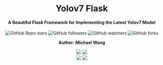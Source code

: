 <H1 align="center">
Yolov7 Flask </H1>
<h4 align = "center">
A Beautiful Flask Framework for Implementing the Latest Yolov7 Model </h4>
<p align = "center">
  <img alt="GitHub Repo stars" src="https://img.shields.io/github/stars/Michael-OvO/Yolov7-Flask?label=Please%20Support%20by%20Giving%20a%20Star&logoColor=blue&style=social">
  <img alt="GitHub followers" src="https://img.shields.io/github/followers/Michael-OvO?logoColor=blue&style=social">
  <img alt="GitHub watchers" src="https://img.shields.io/github/watchers/Michael-OvO/Yolov7-Flask?logoColor=blue&style=social">
  <img alt="GitHub forks" src="https://img.shields.io/github/forks/Michael-OvO/Yolov7-Flask?logoColor=blue&style=social">
</p>
<p align = "center"> <b> Author: Michael Wang</b> </p>
<div align = "center">
  <img src="http://ForTheBadge.com/images/badges/made-with-python.svg">
  <img src = "http://ForTheBadge.com/images/badges/built-with-love.svg"> <br>
</div> 

<div align="center"><img src="https://img.shields.io/badge/PyTorch-%23EE4C2C.svg?style=for-the-badge&logo=PyTorch&logoColor=white">
  <img src = "https://img.shields.io/badge/Flask-000000?style=for-the-badge&logo=flask&logoColor=white"></div>























